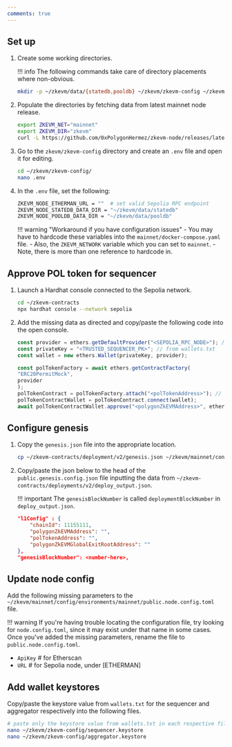 ```yaml
---
comments: true
---
```


## Set up

1. Create some working directories.

    !!! info
        The following commands take care of directory placements where non-obvious.

    ```sh
    mkdir -p ~/zkevm/data/{statedb,pooldb} ~/zkevm/zkevm-config ~/zkevm/zkevm-node
    ```

2. Populate the directories by fetching data from latest mainnet node release.

    ```sh
    export ZKEVM_NET="mainnet"
    export ZKEVM_DIR="zkevm"
    curl -L https://github.com/0xPolygonHermez/zkevm-node/releases/latest/download/$ZKEVM_NET.zip > $ZKEVM_NET.zip && unzip -o $ZKEVM_NET.zip -d $ZKEVM_DIR && rm $ZKEVM_NET.zip
    ```

3. Go to the `zkevm/zkevm-config` directory and create an `.env` file and open it for editing.

    ```sh
    cd ~/zkevm/zkevm-config/
    nano .env
    ```

4. In the `.env` file, set the following:

    ```sh
    ZKEVM_NODE_ETHERMAN_URL = ""  # set valid Sepolia RPC endpoint
    ZKEVM_NODE_STATEDB_DATA_DIR = "~/zkevm/data/statedb"
    ZKEVM_NODE_POOLDB_DATA_DIR = "~/zkevm/data/pooldb"
    ```

    !!! warning "Workaround if you have configuration issues"
        - You may have to hardcode these variables into the `mainnet/docker-compose.yaml` file.
            - Also, the `ZKEVM_NETWORK` variable which you can set to `mainnet`.
            - Note, there is more than one reference to hardcode in.

## Approve POL token for sequencer

1. Launch a Hardhat console connected to the Sepolia network.

    ```sh
    cd ~/zkevm-contracts
    npx hardhat console --network sepolia
    ```

2. Add the missing data as directed and copy/paste the following code into the open console.

    ```js
    const provider = ethers.getDefaultProvider("<SEPOLIA_RPC_NODE>"); // set Sepolia RPC node
    const privateKey = "<TRUSTED_SEQUENCER_PK>"; // from wallets.txt 
    const wallet = new ethers.Wallet(privateKey, provider);
    
    const polTokenFactory = await ethers.getContractFactory(
    "ERC20PermitMock",
    provider
    );
    polTokenContract = polTokenFactory.attach("<polTokenAddress>"); // from ~/zkevm-contracts/deployments/deploy_output.json 
    polTokenContractWallet = polTokenContract.connect(wallet);
    await polTokenContractWallet.approve("<polygonZkEVMAddress>", ethers.parseEther("100.0")); // from ~/zkevm-contracts/deployments/deploy_output.json 
    ```

## Configure genesis

1. Copy the `genesis.json` file into the appropriate location.

    ```sh
    cp ~/zkevm-contracts/deployment/v2/genesis.json ~/zkevm/mainnet/config/environments/mainnet/public.genesis.config.json
    ```

2. Copy/paste the json below to the head of the `public.genesis.config.json` file inputting the data from `~/zkevm-contracts/deployments/v2/deploy_output.json`. 

    !!! important
        The `genesisBlockNumber` is called `deploymentBlockNumber` in `deploy_output.json`.

    ```json
    "l1Config" : {
        "chainId": 11155111,
        "polygonZkEVMAddress": "", 
        "polTokenAddress": "", 
        "polygonZkEVMGlobalExitRootAddress": ""  
    },
    "genesisBlockNumber": <number-here>,  
    ```

## Update node config

Add the following missing parameters to the `~/zkevm/mainnet/config/environments/mainnet/public.node.config.toml` file.

!!! warning
    If you're having trouble locating the configuration file, try looking for `node.config.toml`, since it may exist under that name in some cases. Once you've added the missing parameters, rename the file to `public.node.config.toml`.

- `ApiKey`  # for Etherscan
- `URL`     # for Sepolia node, under [ETHERMAN]

## Add wallet keystores

Copy/paste the keystore value from `wallets.txt` for the sequencer and aggregator respectively into the following files.

```sh
# paste only the keystore value from wallets.txt in each respective file
nano ~/zkevm/zkevm-config/sequencer.keystore
nano ~/zkevm/zkevm-config/aggregator.keystore
```
